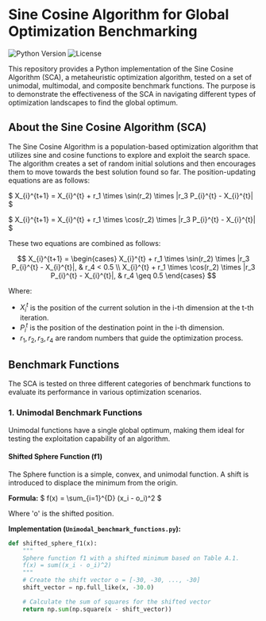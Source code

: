 # Sine Cosine Algorithm for Global Optimization Benchmarking

![Python Version](https://img.shields.io/badge/python-3.x-blue.svg)
![License](https://img.shields.io/badge/license-MIT-green.svg)

This repository provides a Python implementation of the Sine Cosine Algorithm (SCA), a metaheuristic optimization algorithm, tested on a set of unimodal, multimodal, and composite benchmark functions. The purpose is to demonstrate the effectiveness of the SCA in navigating different types of optimization landscapes to find the global optimum.

## About the Sine Cosine Algorithm (SCA)

The Sine Cosine Algorithm is a population-based optimization algorithm that utilizes sine and cosine functions to explore and exploit the search space. The algorithm creates a set of random initial solutions and then encourages them to move towards the best solution found so far. The position-updating equations are as follows:

$ X_{i}^{t+1} = X_{i}^{t} + r_1 \times \sin(r_2) \times |r_3 P_{i}^{t} - X_{i}^{t}| $

$ X_{i}^{t+1} = X_{i}^{t} + r_1 \times \cos(r_2) \times |r_3 P_{i}^{t} - X_{i}^{t}| $

These two equations are combined as follows:

$$
X_{i}^{t+1} = \begin{cases} X_{i}^{t} + r_1 \times \sin(r_2) \times |r_3 P_{i}^{t} - X_{i}^{t}|, & r_4 < 0.5 \\ X_{i}^{t} + r_1 \times \cos(r_2) \times |r_3 P_{i}^{t} - X_{i}^{t}|, & r_4 \geq 0.5 \end{cases}
$$

Where:
- $X_{i}^{t}$ is the position of the current solution in the i-th dimension at the t-th iteration.
- $P_{i}^{t}$ is the position of the destination point in the i-th dimension.
- $r_1, r_2, r_3, r_4$ are random numbers that guide the optimization process.

## Benchmark Functions

The SCA is tested on three different categories of benchmark functions to evaluate its performance in various optimization scenarios.

### 1. Unimodal Benchmark Functions

Unimodal functions have a single global optimum, making them ideal for testing the exploitation capability of an algorithm.

#### Shifted Sphere Function (f1)

The Sphere function is a simple, convex, and unimodal function. A shift is introduced to displace the minimum from the origin.

**Formula:**
$ f(x) = \sum_{i=1}^{D} (x_i - o_i)^2 $

Where 'o' is the shifted position.

**Implementation (`Unimodal_benchmark_functions.py`):**
```python
def shifted_sphere_f1(x):
    """
    Sphere function f1 with a shifted minimum based on Table A.1.
    f(x) = sum((x_i - o_i)^2)
    """
    # Create the shift vector o = [-30, -30, ..., -30]
    shift_vector = np.full_like(x, -30.0)

    # Calculate the sum of squares for the shifted vector
    return np.sum(np.square(x - shift_vector))
